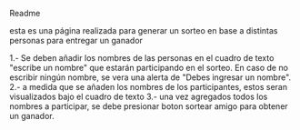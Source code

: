Readme

esta es una página realizada para generar un sorteo en base a distintas personas para entregar un ganador

1.- Se deben añadir los nombres de las personas en el cuadro de texto "escribe un nombre" que estarán participando en el sorteo. 
    En caso de no escribir ningún nombre, se vera una alerta de "Debes ingresar un nombre".
2.- a medida que se añaden los nombres de los participantes, estos seran visualizados bajo el cuadro de texto
3.- una vez agregados todos los nombres a participar, se debe presionar boton sortear amigo para obtener un ganador.
